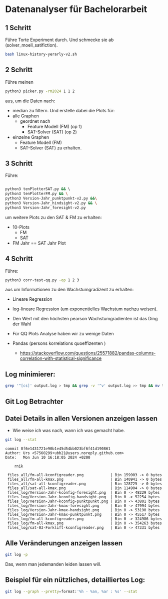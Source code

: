 # Datenanalyser für Bachelorarbeit

## 1 Schritt

Führe Torte Experiment durch.
Und schmecke sie ab (solver_moell_satifiction).

```bash 
bash linux-history-yerarly-v2.sh 

```

## 2 Schritt

Führe meinen 

```sh 
python3 picker.py -rm2024 1 1 2

``` 
aus, um die Daten nach:
- median
zu filtern.
Und erstelle dabei die Plots für:
- alle Graphen
    - geordnet nach
        - Feature Modell (FM) (op 1)
        - SAT-Solver (SAT) (op 2)
- einzelne Graphen
    - Feature Modell (FM)
    - SAT-Solver (SAT)
zu erhalten.

## 3 Schritt

Führe: 

```sh 

python3 tenPlotterSAT.py && \ 
python3 tenPlotterFM.py && \
python3 Version-Jahr_punktpunkt-v2.py &&\
python3 Version-Jahr_hindsight-v2.py && \
python3 Version-Jahr_foresight-v2.py 

```

um weitere Plots zu den SAT & FM zu erhalten:
- 10-Plots 
    - FM
    - SAT
- FM Jahr == SAT Jahr Plot


## 4 Schritt

Führe: 

```sh 
python3 corr-test-qq.py -op 1 2 3
``` 


aus um Informationen zu den Wachstumgradizent zu erhalten:
- Lineare Regression
- log-lineare Regression (um exponentielles Wachstum nachzu weisen).
- Den Wert mit den höchsten pearson Wachstumgradienten ist das Ding der Wahl
- Für QQ Plots Analyse haben wir zu wenige Daten


- Pandas (persons korrelations quoeffizenten )
  - https://stackoverflow.com/questions/25571882/pandas-columns-correlation-with-statistical-significance


## Log minimierer:

```sh
grep '^[cs]' output.log > tmp && grep -v '^v' output.log >> tmp && mv tmp output.min.log

```


## Git Log Betrachter

## Datei Details in allen Versionen anzeigen lassen
- Wie weise ich was nach, wann ich was gemacht habe.

```sh
git log --stat

```

```text
commit 8f6e1431721e90b1e45d54bb023bf6f41d190861
Author: Urs <57560299+ubb21@users.noreply.github.com>
Date:   Mon Jun 10 16:18:05 2024 +0200

    rnik

 files_all/fm-all-kconfigreader.png            | Bin 159903 -> 0 bytes
 files_all/fm-all-kmax.png                     | Bin 140941 -> 0 bytes
 files_all/sat-all-kconfigreader.png           | Bin 128725 -> 0 bytes
 files_all/sat-all-kmax.png                    | Bin 114904 -> 0 bytes
 files_log/Version-Jahr-kconfig-foresight.png  | Bin 0 -> 48229 bytes
 files_log/Version-Jahr-kconfig-handsight.png  | Bin 0 -> 52254 bytes
 files_log/Version-Jahr-kconfig-punktpunkt.png | Bin 0 -> 43801 bytes
 files_log/Version-Jahr-kmax-foresight.png     | Bin 0 -> 47994 bytes
 files_log/Version-Jahr-kmax-handsight.png     | Bin 0 -> 53190 bytes
 files_log/Version-Jahr-kmax-punktpunkt.png    | Bin 0 -> 45517 bytes
 files_log/fm-all-kconfigreader.png            | Bin 0 -> 324986 bytes
 files_log/fm-all-kmax.png                     | Bin 0 -> 354263 bytes
 files_log/sat-03-Forklift-kconfigreader.png   | Bin 0 -> 47331 bytes
 ```

## Alle Veränderungen anzeigen lassen

```sh
git log -p

```

Das, wenn man jedemanden leiden lassen will.

## Beispiel für ein nützliches, detailliertes Log:

```sh
git log --graph --pretty=format:'%h - %an, %ar : %s' --stat
```